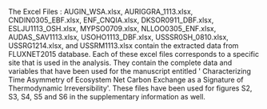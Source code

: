 The Excel Files : AUGIN_WSA.xlsx, AURIGGRA_1113.xlsx, CNDIN0305_EBF.xlsx, ENF_CNQIA.xlsx, DKSOR0911_DBF.xlsx, ESLJU1113_OSH.xlsx, MYPSO0709.xlsx, NLLOO0305_ENF.xlsx, AUDAS_SAV1113.xlsx, USOHO1113_DBF.xlsx, USSSR0SH_0810.xlsx, USSRG1214.xlsx, and USSRM1113.xlsx contain the extracted data  from FLUXNET2015 database. Each of these excel files corresponds to a specific site that is used in the analysis. They contain the complete data and variables that have been used for the manuscript entitled ' Characterizing Time Asymmetry of Ecosystem Net
Carbon Exchange as a Signature of Thermodynamic Irreversibility'.
These files have been used for figures S2, S3, S4, S5 and S6 in the supplementary information as well.
